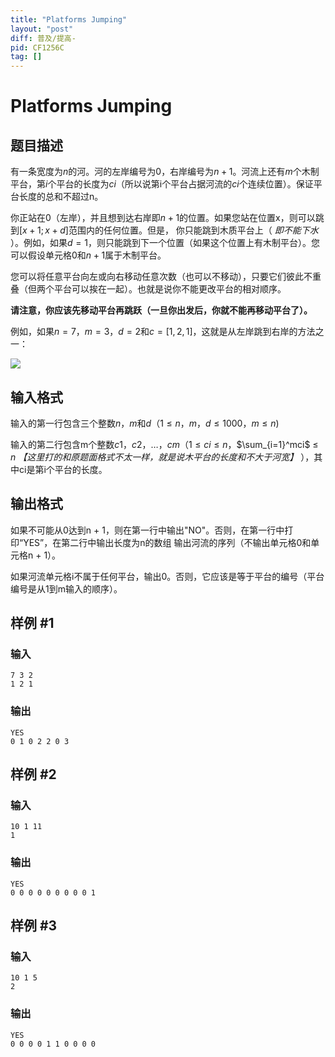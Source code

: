 ```yaml
---
title: "Platforms Jumping"
layout: "post"
diff: 普及/提高-
pid: CF1256C
tag: []
---
```


# Platforms Jumping

## 题目描述

有一条宽度为$n$的河。河的左岸编号为$0$，右岸编号为$n + 1$。河流上还有$m$个木制平台，第$i$个平台的长度为$ci$（所以说第i个平台占据河流的$ci$个连续位置）。保证平台长度的总和不超过n。

你正站在$0$（左岸），并且想到达右岸即$n + 1$的位置。如果您站在位置x，则可以跳到$[x + 1; x + d]$范围内的任何位置。但是， 你只能跳到木质平台上（ _即不能下水_ ）。例如，如果$d = 1$，则只能跳到下一个位置（如果这个位置上有木制平台）。您可以假设单元格$0$和$n + 1$属于木制平台。

您可以将任意平台向左或向右移动任意次数（也可以不移动），只要它们彼此不重叠（但两个平台可以挨在一起）。也就是说你不能更改平台的相对顺序。

**请注意，你应该先移动平台再跳跃（一旦你出发后，你就不能再移动平台了）。**

例如，如果$n = 7$，$m = 3$，$d = 2$和$c = [1,2,1]$，这就是从左岸跳到右岸的方法之一：

![](https://cdn.luogu.com.cn/upload/vjudge_pic/CF1256C/df0d8d2f8a9c6cd940b3eabc79499fe8d2091270.png)

## 输入格式

输入的第一行包含三个整数$n$，$m$和$d$（$1≤n$，$m，d≤1000$，$m≤n$)

输入的第二行包含m个整数$c1，c2，…，cm$（$1≤ci≤n$，$\sum_{i=1}^mci$ ≤ $n$ _【这里打的和原题面格式不太一样，就是说木平台的长度和不大于河宽】_ ），其中ci是第i个平台的长度。

## 输出格式

如果不可能从0达到n + 1，则在第一行中输出"NO"。否则，在第一行中打印“YES”，在第二行中输出长度为n的数组 输出河流的序列（不输出单元格0和单元格n + 1）。

如果河流单元格i不属于任何平台，输出0。否则，它应该是等于平台的编号（平台编号是从1到m输入的顺序）。

## 样例 #1

### 输入

```
7 3 2
1 2 1

```

### 输出

```
YES
0 1 0 2 2 0 3 

```

## 样例 #2

### 输入

```
10 1 11
1

```

### 输出

```
YES
0 0 0 0 0 0 0 0 0 1 

```

## 样例 #3

### 输入

```
10 1 5
2

```

### 输出

```
YES
0 0 0 0 1 1 0 0 0 0 

```

